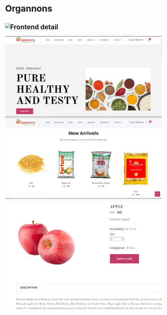 # Organnons
## ![Frontend detail](https://drive.google.com/file/d/10BS1AxPuuRwlWxnRAz_bEfxNObeuvyZv/view?usp=sharing)
![Screenshot of website](https://github.com/aritrochakraborty29/Organnons/blob/main/Capture1.PNG)
![Screenshot after entering data](https://github.com/aritrochakraborty29/Organnons/blob/main/Capture2.PNG)
![Screenshot after entering data in Dark mode](https://github.com/aritrochakraborty29/Organnons/blob/main/Capture3.PNG)
